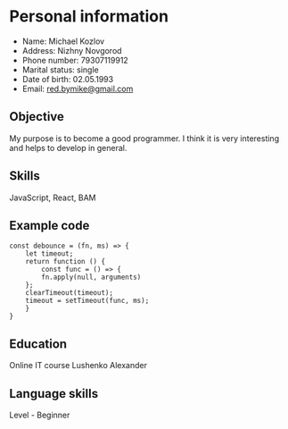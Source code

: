 # Personal information
* Name: Michael Kozlov
* Address: Nizhny Novgorod
* Phone number: 79307119912
* Marital status: single
* Date of birth: 02.05.1993
* Email: red.bymike@gmail.com

## Objective
My purpose is to become a good programmer. I think it is very interesting and helps to develop in general.

## Skills
JavaScript, React, BAM

## Example code
```
const debounce = (fn, ms) => {
    let timeout;
    return function () {
        const func = () => {
        fn.apply(null, arguments)
    };
    clearTimeout(timeout);
    timeout = setTimeout(func, ms);
    }
}
```

## Education
Online IT course Lushenko Alexander

## Language skills
Level - Beginner